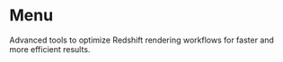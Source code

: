 # Menu
Advanced tools to optimize Redshift rendering workflows for faster and more efficient results.
